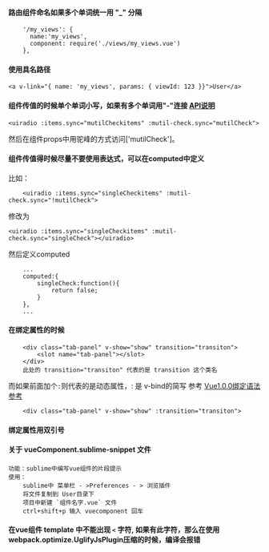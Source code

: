 #### 路由组件命名如果多个单词统一用 "_" 分隔

```
    '/my_views': {
      name:'my_views',
      component: require('./views/my_views.vue')
    },
```

#### 使用具名路径

```
<a v-link="{ name: 'my_views', params: { viewId: 123 }}">User</a>
```

#### 组件传值的时候单个单词小写，如果有多个单词用"-"连接 [API说明](http://rc.vuejs.org/guide/components.html#camelCase_vs-_kebab-case)

```
<uiradio :items.sync="mutilCheckitems" :mutil-check.sync="mutilCheck">

```
然后在组件props中用驼峰的方式访问['mutilCheck']。

#### 组件传值得时候尽量不要使用表达式，可以在computed中定义
比如：

```
	<uiradio :items.sync="singleCheckitems" :mutil-check.sync="!mutilCheck">
```
修改为
```
<uiradio :items.sync="singleCheckitems" :mutil-check.sync="singleCheck"></uiradio>
```
然后定义computed

```
	...
	computed:{
		singleCheck:function(){
			return false;
		}
	},
	...
```

#### 在绑定属性的时候
```
	<div class="tab-panel" v-show="show" transition="transiton">
		<slot name="tab-panel"></slot>
	</div>
	此处的 transition="transiton" 代表的是 transition 这个类名
```
而如果前面加个`:`则代表的是动态属性，: 是 v-bind的简写 参考 [Vue1.0.0绑定语法参考](https://github.com/vuejs/vue/issues/1325)

```
	<div class="tab-panel" v-show="show" :transition="transiton">
```

#### 绑定属性用双引号


#### 关于 vueComponent.sublime-snippet 文件
```
功能：sublime中编写vue组件的片段提示
使用：
	sublime中 菜单栏 - >Preferences - > 浏览插件
	将文件复制到 User目录下
	项目中新建 `组件名字.vue` 文件
	ctrl+shift+p 输入 vuecomponent 回车
```


#### 在vue组件 template 中不能出现 `<` 字符, 如果有此字符，那么在使用webpack.optimize.UglifyJsPlugin压缩的时候，编译会报错

